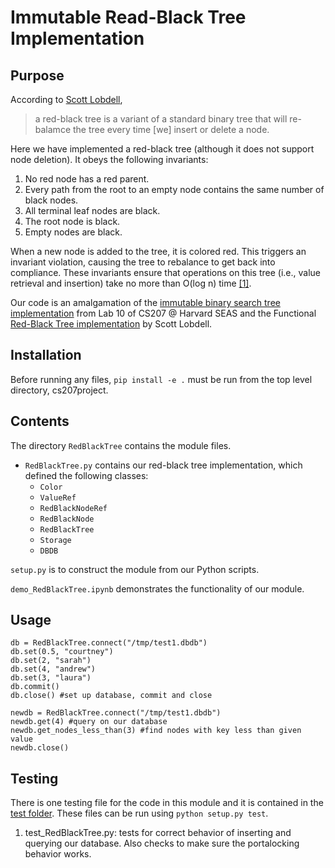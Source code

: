 # Immutable Read-Black Tree Implementation

## Purpose
According to [Scott Lobdell](http://scottlobdell.me/2016/02/purely-functional-red-black-trees-python/), 
> a red-black tree is a variant of a standard binary tree that will re-balamce the tree every time [we] insert or delete a node. 

Here we have implemented a red-black tree (although it does not support node deletion).  It obeys the following invariants:
1. No red node has a red parent.
2. Every path from the root to an empty node contains the same number of black nodes.
3. All terminal leaf nodes are black.
4. The root node is black. 
5. Empty nodes are black.

When a new node is added to the tree, it is colored red. This triggers an invariant violation, causing the tree to rebalance to get back into compliance. These invariants ensure that operations on this tree (i.e., value retrieval and insertion) take no more than O(log n) time [[1]](https://dl.dropboxusercontent.com/u/75194/okasakiredblack99.pdf).

Our code is an amalgamation of the [immutable binary search tree implementation](https://github.com/iacs-cs207/cs207-2016/blob/master/labs/lab10.ipynb) from Lab 10 of CS207 @ Harvard SEAS and the Functional [Red-Black Tree implementation](http://scottlobdell.me/2016/02/purely-functional-red-black-trees-python/) by Scott Lobdell. 

## Installation
Before running any files, `pip install -e .` must be run from the top level directory, cs207project. 

## Contents
The directory `RedBlackTree` contains the module files.
  - `RedBlackTree.py` contains our red-black tree implementation, which defined the following classes:
     - `Color`
     - `ValueRef`
     - `RedBlackNodeRef` 
     - `RedBlackNode` 
     - `RedBlackTree` 
     - `Storage`
     - `DBDB`

`setup.py` is to construct the module from our Python scripts. 

`demo_RedBlackTree.ipynb` demonstrates the functionality of our module.

## Usage
```
db = RedBlackTree.connect("/tmp/test1.dbdb")
db.set(0.5, "courtney")
db.set(2, "sarah")
db.set(4, "andrew")
db.set(3, "laura")
db.commit()
db.close() #set up database, commit and close

newdb = RedBlackTree.connect("/tmp/test1.dbdb")
newdb.get(4) #query on our database
newdb.get_nodes_less_than(3) #find nodes with key less than given value
newdb.close()

```

## Testing
There is one testing file for the code in this module and it is contained in the [test folder](https://github.com/slac207/cs207project/tree/master/tests). These files can be run using `python setup.py test`. 

1. test_RedBlackTree.py: tests for correct behavior of inserting and querying our database. Also checks to make sure the portalocking behavior works. 


